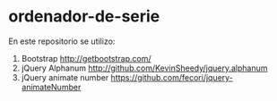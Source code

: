 # ordenador-de-serie

En este repositorio se utilizo:

1. Bootstrap http://getbootstrap.com/
2. jQuery Alphanum http://github.com/KevinSheedy/jquery.alphanum
3. jQuery animate number https://github.com/fecori/jquery-animateNumber
